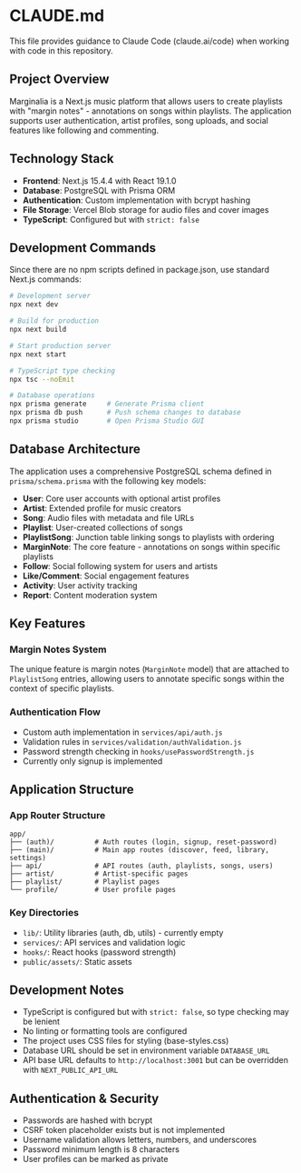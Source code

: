 # CLAUDE.md

This file provides guidance to Claude Code (claude.ai/code) when working with code in this repository.

## Project Overview

Marginalia is a Next.js music platform that allows users to create playlists with "margin notes" - annotations on songs within playlists. The application supports user authentication, artist profiles, song uploads, and social features like following and commenting.

## Technology Stack

- **Frontend**: Next.js 15.4.4 with React 19.1.0
- **Database**: PostgreSQL with Prisma ORM
- **Authentication**: Custom implementation with bcrypt hashing
- **File Storage**: Vercel Blob storage for audio files and cover images
- **TypeScript**: Configured but with `strict: false`

## Development Commands

Since there are no npm scripts defined in package.json, use standard Next.js commands:

```bash
# Development server
npx next dev

# Build for production  
npx next build

# Start production server
npx next start

# TypeScript type checking
npx tsc --noEmit

# Database operations
npx prisma generate     # Generate Prisma client
npx prisma db push      # Push schema changes to database
npx prisma studio       # Open Prisma Studio GUI
```

## Database Architecture

The application uses a comprehensive PostgreSQL schema defined in `prisma/schema.prisma` with the following key models:

- **User**: Core user accounts with optional artist profiles
- **Artist**: Extended profile for music creators
- **Song**: Audio files with metadata and file URLs
- **Playlist**: User-created collections of songs
- **PlaylistSong**: Junction table linking songs to playlists with ordering
- **MarginNote**: The core feature - annotations on songs within specific playlists
- **Follow**: Social following system for users and artists
- **Like/Comment**: Social engagement features
- **Activity**: User activity tracking
- **Report**: Content moderation system

## Key Features

### Margin Notes System
The unique feature is margin notes (`MarginNote` model) that are attached to `PlaylistSong` entries, allowing users to annotate specific songs within the context of specific playlists.

### Authentication Flow
- Custom auth implementation in `services/api/auth.js`
- Validation rules in `services/validation/authValidation.js` 
- Password strength checking in `hooks/usePasswordStrength.js`
- Currently only signup is implemented

## Application Structure

### App Router Structure
```
app/
├── (auth)/          # Auth routes (login, signup, reset-password)
├── (main)/          # Main app routes (discover, feed, library, settings)  
├── api/             # API routes (auth, playlists, songs, users)
├── artist/          # Artist-specific pages
├── playlist/        # Playlist pages
└── profile/         # User profile pages
```

### Key Directories
- `lib/`: Utility libraries (auth, db, utils) - currently empty
- `services/`: API services and validation logic
- `hooks/`: React hooks (password strength)
- `public/assets/`: Static assets

## Development Notes

- TypeScript is configured but with `strict: false`, so type checking may be lenient
- No linting or formatting tools are configured
- The project uses CSS files for styling (base-styles.css)
- Database URL should be set in environment variable `DATABASE_URL`
- API base URL defaults to `http://localhost:3001` but can be overridden with `NEXT_PUBLIC_API_URL`

## Authentication & Security

- Passwords are hashed with bcrypt
- CSRF token placeholder exists but is not implemented
- Username validation allows letters, numbers, and underscores
- Password minimum length is 8 characters
- User profiles can be marked as private